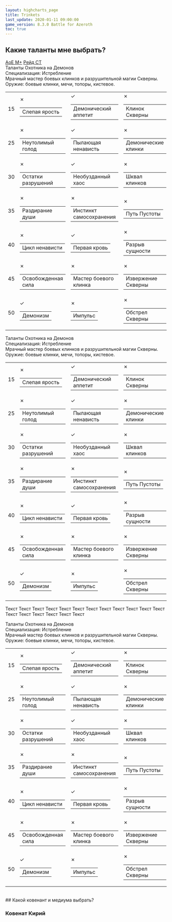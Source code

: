 ```yaml
---
layout: highcharts_page
title: Trinkets
last_update: 2020-01-11 09:00:00
game_version: 8.3.0 Battle for Azeroth
toc: true
---
```



## Какие таланты мне выбрать?

<div class="tabs">
<div class="tabs__nav">
<a class="tabs__link tabs__link_active" href="#content-1">АоЕ М+</a>
<a class="tabs__link" href="#content-2">Рейд СТ</a>
</div>
<div class="tabs__content">

<div class="tabs__pane tabs__pane_show" id="content-1">
<div class="tabs_in">

<div class="talentcalc" style="min-height: 470px; display: block;" data-left-sidebar="false" data-right-sidebar="false" data-selected="no">
<div class="talentcalc-wrapper" style="" data-selected="no">
<div class="talentcalc-main" data-selected="no" data-class="demonhunter">
<div class="talentcalc-header-class">
<a class="c12">Таланты Охотника на Демонов</a></div>
<div class="talentcalc-spec-switcher">Специализация: <span class="q1"><span class="tooltip-inside-icon" style="background-image: url(https://wow.zamimg.com/images/wow/icons/small/ability_demonhunter_specdps.jpg)"></span> Истребление <span class="talentcalc-spec-role" style="background-position: 0px 0"></span></span>
</div>                             
<div class="talentcalc-spec-desc" data-spec="3">Мрачный мастер боевых клинков и разрушительной магии Скверны. Оружие: боевые клинки, мечи, топоры, кистевое.</div>  
  
<table class="talentcalc-core" data-selected="no">
	<tbody data-selected="no">
<tr data-row="0" class="talentcalc-row" data-selected="yes" data-available="yes">
<td class="outer" data-selected="no">

<div class="inner">15</div>
</td>

<td class="outer" data-row="0" data-col="1" cursor="pointer" data-selected="yes">
<div class="inner">
<a class="screen" target="_blank" data-whattach="icon" href="https://ru.wowhead.com/spell=203550" onclick="return false;"></a>
<div class="iconmedium"><ins style="background-image: url(https://wow.zamimg.com/images/wow/icons/medium/ability_bosskilrogg_deadeye.jpg)"></ins><del></del>
<div class="state">✗</div></div>
<table>
<tbody>
<tr>
<td>Слепая ярость</td>
</tr>
</tbody>
</table >
</div>
</td>

<td class="outer" data-row="0" data-col="0" cursor="pointer" data-selected="no">
<div class="inner">
<a class="screen" target="_blank" data-whattach="icon" href="https://ru.wowhead.com/spell=206478" onclick="return false;"></a>
<div class="iconmedium"><ins style="background-image: url(https://wow.zamimg.com/images/wow/icons/medium/ability_creature_poison_01_purple.jpg)"></ins><del></del>
<div class="state active">✓</div></div>
<table>
<tbody>
<tr>
<td>Демонический аппетит</td>
</tr>
</tbody>
</table>
</div>
</td>

<td class="outer last-child" data-row="0" data-col="2" cursor="pointer" data-selected="no">
<div class="inner">
<a class="screen" target="_blank" data-whattach="icon" href="https://ru.wowhead.com/spell=232893" onclick="return false;"></a>
<div class="iconmedium"><ins style="background-image: url(https://wow.zamimg.com/images/wow/icons/medium/ability_demonhunter_felblade.jpg)"></ins><del></del>
<div class="state">✗</div></div>
<table>
<tbody>
<tr>
<td>Клинок Скверны</td>
</tr>
</tbody>
</table>
</div>
</td>
</tr>

<tr data-row="1" class="talentcalc-row" data-selected="yes" data-available="yes">
<td class="outer" data-selected="no">
<div class="inner">25</div>
</td>

<td class="outer" data-row="1" data-col="1" cursor="pointer" data-selected="yes">
<div class="inner">
<a class="screen" target="_blank" data-whattach="icon" href="https://ru.wowhead.com/spell=258876" onclick="return false;"></a>
<div class="iconmedium"><ins style="background-image: url(https://wow.zamimg.com/images/wow/icons/medium/ability_rogue_hungerforblood.jpg)"></ins><del></del>
<div class="state">✗</div></div>
<table>
<tbody>
<tr>
<td>Неутолимый голод</td>
</tr>
</tbody>
</table>
</div>
</td>

<td class="outer" data-row="1" data-col="0" cursor="pointer" data-selected="no">
<div class="inner">
<a class="screen" target="_blank" data-whattach="icon" href="https://ru.wowhead.com/spell=320374" onclick="return false;"></a>
<div class="iconmedium"><ins style="background-image: url(https://wow.zamimg.com/images/wow/icons/medium/ability_demonhunter_immolation.jpg)"></ins><del></del>
<div class="state active">✓</div></div>
<table>
<tbody>
<tr>
<td>Пылающая ненависть</td>
</tr>
</tbody>
</table>
</div>
</td>

<td class="outer last-child" data-row="1" data-col="2" cursor="pointer" data-selected="no">
<div class="inner">
<a class="screen" target="_blank" data-whattach="icon" href="https://ru.wowhead.com/spell=203555" onclick="return false;"></a>
<div class="iconmedium"><ins style="background-image: url(https://wow.zamimg.com/images/wow/icons/medium/inv_weapon_shortblade_92.jpg)"></ins><del></del>
<div class="state">✗</div></div>
<table>
<tbody>
<tr>
<td>Демонические клинки</td>
</tr>
</tbody>
</table>
</div>
</td>
</tr>

<tr data-row="2" class="talentcalc-row" data-selected="yes" data-available="yes">
<td class="outer" data-selected="no">
<div class="inner">30</div>
</td>

<td class="outer" data-row="2" data-col="0" cursor="pointer" data-selected="no">
<div class="inner">
<a class="screen" target="_blank" data-whattach="icon" href="https://ru.wowhead.com/spell=258881" onclick="return false;"></a>
<div class="iconmedium"><ins style="background-image: url(https://wow.zamimg.com/images/wow/icons/medium/ability_demonhunter_bladedance.jpg)"></ins><del></del>
<div class="state">✗</div></div>
<table>
<tbody>
<tr>
<td>Остатки разрушений</td>
</tr>
</tbody>
</table>
</div>
</td>

<td class="outer" data-row="2" data-col="0" cursor="pointer" data-selected="no">
<div class="inner">
<a class="screen" target="_blank" data-whattach="icon" href="https://ru.wowhead.com/spell=347461" onclick="return false;"></a>
<div class="iconmedium"><ins style="background-image: url(https://wow.zamimg.com/images/wow/icons/medium/artifactability_vengeancedemonhunter_painbringer.jpg)"></ins><del></del>
<div class="state active">✓</div></div>
<table>
<tbody>
<tr>
<td>Необузданный хаос</td>
</tr>
</tbody>
</table>
</div>
</td>

<td class="outer last-child" data-row="2" data-col="1" cursor="pointer" data-selected="yes">
<div class="inner">
<a class="screen" target="_blank" data-whattach="icon" href="https://ru.wowhead.com/spell=342817" onclick="return false;"></a>
<div class="iconmedium"><ins style="background-image: url(https://wow.zamimg.com/images/wow/icons/medium/inv_glaive_1h_artifactazgalor_d_06dual.jpg)"></ins><del></del>
<div class="state">✗</div></div>
<table>
<tbody>
<tr>
<td>Шквал клинков</td>
</tr>
</tbody>
</table>
</div>
</td>
</tr>

<tr data-row="3" class="talentcalc-row" data-selected="no" data-available="yes">
<td class="outer" data-selected="no">
<div class="inner">35</div>
</td>

<td class="outer" data-row="3" data-col="1" cursor="pointer" data-selected="yes">
<div class="inner">
<a class="screen" target="_blank" data-whattach="icon" href="https://ru.wowhead.com/spell=204909" onclick="return false;"></a>
<div class="iconmedium"><ins style="background-image: url(https://wow.zamimg.com/images/wow/icons/medium/ability_demonhunter_soulcleave2.jpg)"></ins><del></del>
<div class="state">✗</div></div>
<table>
<tbody>
<tr>
<td>Раздирание души</td>
</tr>
</tbody>
</table>
</div>
</td>

<td class="outer" data-row="3" data-col="1" cursor="pointer" data-selected="no">
<div class="inner">
<a class="screen" target="_blank" data-whattach="icon" href="https://ru.wowhead.com/spell=205411" onclick="return false;"></a>
<div class="iconmedium"><ins style="background-image: url(https://wow.zamimg.com/images/wow/icons/medium/spell_shadow_manafeed.jpg)"></ins><del></del>
<div class="state">✗</div></div>
<table>
<tbody>
<tr>
<td>Инстинкт самосохранения</td>
</tr>
</tbody>
</table>
</div>
</td>

<td class="outer last-child" data-row="3" data-col="2" cursor="pointer" data-selected="no">
<div class="inner">
<a class="screen" target="_blank" data-whattach="icon" href="https://ru.wowhead.com/spell=196555" onclick="return false;"></a>
<div class="iconmedium"><ins style="background-image: url(https://wow.zamimg.com/images/wow/icons/medium/spell_warlock_demonsoul.jpg)"></ins><del></del>
<div class="state">✗</div></div>
<table>
<tbody>
<tr>
<td>Путь Пустоты</td>
</tr>
</tbody>
</table>
</div>
</td>
</tr>

<tr data-row="4" class="talentcalc-row" data-selected="yes" data-available="yes">
<td class="outer" data-selected="no">
<div class="inner">40</div>
</td>

<td class="outer" data-row="4" data-col="1" cursor="pointer" data-selected="yes">
<div class="inner">
<a class="screen" target="_blank" data-whattach="icon" href="https://ru.wowhead.com/spell=258887" onclick="return false;"></a>
<div class="iconmedium"><ins style="background-image: url(https://wow.zamimg.com/images/wow/icons/medium/ability_ironmaidens_whirlofblood.jpg)"></ins><del></del>
<div class="state">✗</div></div>
<table>
<tbody>
<tr>
<td>Цикл ненависти</td>
</tr>
</tbody>
</table>
</div>
</td>

<td class="outer" data-row="4" data-col="0" cursor="pointer" data-selected="no">
<div class="inner">
<a class="screen" target="_blank" data-whattach="icon" href="https://ru.wowhead.com/spell=206416" onclick="return false;"></a>
<div class="iconmedium"><ins style="background-image: url(https://wow.zamimg.com/images/wow/icons/medium/ability_deathwing_bloodcorruption_death.jpg)"></ins><del></del>
<div class="state active">✓</div></div>
<table>
<tbody>
<tr>
<td>Первая кровь</td>
</tr>
</tbody>
</table>
</div>
</td>

<td class="outer last-child" data-row="4" data-col="2" cursor="pointer" data-selected="no">
<div class="inner">
<a class="screen" target="_blank" data-whattach="icon" href="https://ru.wowhead.com/spell=258860" onclick="return false;"></a>
<div class="iconmedium"><ins style="background-image: url(https://wow.zamimg.com/images/wow/icons/medium/spell_shadow_ritualofsacrifice.jpg)"></ins><del></del>
<div class="state">✗</div></div>
<table>
<tbody>
<tr>
<td>Разрыв сущности</td>
</tr>
</tbody>
</table>
</div>
</td>
</tr>

<tr data-row="5" class="talentcalc-row" data-selected="no" data-available="yes"><td class="outer" data-selected="no">
<div class="inner">45</div>
</td>

<td class="outer" data-row="5" data-col="1" cursor="pointer" data-selected="yes">
<div class="inner">
<a class="screen" target="_blank" data-whattach="icon" href="https://ru.wowhead.com/spell=206477" onclick="return false;"></a>
<div class="iconmedium"><ins style="background-image: url(https://wow.zamimg.com/images/wow/icons/medium/ability_demonhunter_chaosnova.jpg)"></ins><del></del>
<div class="state">✗</div></div>
<table>
<tbody>
<tr>
<td>Освобожденная сила</td>
</tr>
</tbody>
</table>
</div>
</td>

<td class="outer" data-row="5" data-col="1" cursor="pointer" data-selected="no">
<div class="inner">
<a class="screen" target="_blank" data-whattach="icon" href="https://ru.wowhead.com/spell=203556" onclick="return false;"></a>
<div class="iconmedium"><ins style="background-image: url(https://wow.zamimg.com/images/wow/icons/medium/inv_glaive_1h_demonhunter_a_01.jpg)"></ins><del></del>
<div class="state">✗</div></div>
<table>
<tbody>
<tr>
<td>Мастер боевого клинка</td>
</tr>
</tbody>
</table>
</div>
</td>

<td class="outer last-child" data-row="5" data-col="2" cursor="pointer" data-selected="no">
<div class="inner">
<a class="screen" target="_blank" data-whattach="icon" href="https://ru.wowhead.com/spell=211881" onclick="return false;"></a>
<div class="iconmedium"><ins style="background-image: url(https://wow.zamimg.com/images/wow/icons/medium/ability_bossfellord_felspike.jpg)"></ins><del></del>
<div class="state">✗</div></div>
<table>
<tbody>
<tr>
<td>Извержение Скверны</td>
</tr>
</tbody>
</table>
</div>
</td>
</tr>

<tr data-row="6" class="talentcalc-row" data-selected="yes" data-available="yes">
<td class="outer" data-selected="no">
<div class="inner">50</div>
</td>

<td class="outer" data-row="6" data-col="0" cursor="pointer" data-selected="no">
<div class="inner">
<a class="screen" target="_blank" data-whattach="icon" href="https://ru.wowhead.com/spell=213410" onclick="return false;"></a>
<div class="iconmedium"><ins style="background-image: url(https://wow.zamimg.com/images/wow/icons/medium/spell_shadow_demonform.jpg)"></ins><del></del>
<div class="state active">✓</div></div>
<table>
<tbody>
<tr>
<td>Демонизм</td>
</tr>
</tbody>
</table>
</div>
</td>

<td class="outer" data-row="6" data-col="1" cursor="pointer" data-selected="yes">
<div class="inner">
<a class="screen" target="_blank" data-whattach="icon" href="https://ru.wowhead.com/spell=206476" onclick="return false;"></a>
<div class="iconmedium"><ins style="background-image: url(https://wow.zamimg.com/images/wow/icons/medium/ability_foundryraid_demolition.jpg)"></ins><del></del>
</a><div class="state">✗</div></div>
<table>
<tbody>
<tr>
<td>Импульс</td>
</tr>
</tbody>
</table>
</div>
</td>

<td class="outer last-child" data-row="6" data-col="2" cursor="pointer" data-selected="no">
<div class="inner">
<a class="screen" target="_blank" data-whattach="icon" href="https://ru.wowhead.com/spell=258925" onclick="return false;"></a>
<div class="iconmedium">
<ins style="background-image: url(https://wow.zamimg.com/images/wow/icons/medium/inv_felbarrage.jpg)"></ins><del></del>
<div class="state">✗</div></div>
<table>
<tbody>
<tr>
<td>Обстрел Скверны</td>
</tr>
</tbody>
</table>
</div>
</td>
</tr>
</tbody>
</table> 
</div>   
</div>
</div>
</div>      
</div>

<div class="tabs__pane" id="content-2">
<div class="tabs_in">
<div class="talentcalc" style="min-height: 470px; display: block;" data-left-sidebar="false" data-right-sidebar="false" data-selected="no">
<div class="talentcalc-wrapper" style="" data-selected="no">
<div class="talentcalc-main" data-selected="no" data-class="demonhunter">
<div class="talentcalc-header-class">
<a class="c12">Таланты Охотника на Демонов</a></div>
<div class="talentcalc-spec-switcher">Специализация: <span class="q1"><span class="tooltip-inside-icon" style="background-image: url(https://wow.zamimg.com/images/wow/icons/small/ability_demonhunter_specdps.jpg)"></span> Истребление <span class="talentcalc-spec-role" style="background-position: 0px 0"></span></span>
</div>                             
<div class="talentcalc-spec-desc" data-spec="3">Мрачный мастер боевых клинков и разрушительной магии Скверны. Оружие: боевые клинки, мечи, топоры, кистевое.</div>  
  
<table class="talentcalc-core" data-selected="no">
	<tbody data-selected="no">
<tr data-row="0" class="talentcalc-row" data-selected="yes" data-available="yes">
<td class="outer" data-selected="no">

<div class="inner">15</div>
</td>

<td class="outer" data-row="0" data-col="1" cursor="pointer" data-selected="no">
<div class="inner">
<a class="screen" target="_blank" data-whattach="icon" href="https://ru.wowhead.com/spell=203550" onclick="return false;"></a>
<div class="iconmedium"><ins style="background-image: url(https://wow.zamimg.com/images/wow/icons/medium/ability_bosskilrogg_deadeye.jpg)"></ins><del></del>
<div class="state">✗</div></div>
<table>
<tbody>
<tr>
<td>Слепая ярость</td>
</tr>
</tbody>
</table >
</div>
</td>

<td class="outer" data-row="0" data-col="0" cursor="pointer" data-selected="no">
<div class="inner">
<a class="screen" target="_blank" data-whattach="icon" href="https://ru.wowhead.com/spell=206478" onclick="return false;"></a>
<div class="iconmedium"><ins style="background-image: url(https://wow.zamimg.com/images/wow/icons/medium/ability_creature_poison_01_purple.jpg)"></ins><del></del>
<div class="state active">✓</div></div>
<table>
<tbody>
<tr>
<td>Демонический аппетит</td>
</tr>
</tbody>
</table>
</div>
</td>

<td class="outer last-child" data-row="0" data-col="2" cursor="pointer" data-selected="yes">
<div class="inner">
<a class="screen" target="_blank" data-whattach="icon" href="https://ru.wowhead.com/spell=232893" onclick="return false;"></a>
<div class="iconmedium"><ins style="background-image: url(https://wow.zamimg.com/images/wow/icons/medium/ability_demonhunter_felblade.jpg)"></ins><del></del>
<div class="state">✗</div></div>
<table>
<tbody>
<tr>
<td>Клинок Скверны</td>
</tr>
</tbody>
</table>
</div>
</td>
</tr>

<tr data-row="1" class="talentcalc-row" data-selected="yes" data-available="yes">
<td class="outer" data-selected="no">
<div class="inner">25</div>
</td>

<td class="outer" data-row="1" data-col="1" cursor="pointer" data-selected="no">
<div class="inner">
<a class="screen" target="_blank" data-whattach="icon" href="https://ru.wowhead.com/spell=258876" onclick="return false;"></a>
<div class="iconmedium"><ins style="background-image: url(https://wow.zamimg.com/images/wow/icons/medium/ability_rogue_hungerforblood.jpg)"></ins><del></del>
<div class="state">✗</div></div>
<table>
<tbody>
<tr>
<td>Неутолимый голод</td>
</tr>
</tbody>
</table>
</div>
</td>

<td class="outer" data-row="1" data-col="0" cursor="pointer" data-selected="no">
<div class="inner">
<a class="screen" target="_blank" data-whattach="icon" href="https://ru.wowhead.com/spell=320374" onclick="return false;"></a>
<div class="iconmedium"><ins style="background-image: url(https://wow.zamimg.com/images/wow/icons/medium/ability_demonhunter_immolation.jpg)"></ins><del></del>
<div class="state active">✓</div></div>
<table>
<tbody>
<tr>
<td>Пылающая ненависть</td>
</tr>
</tbody>
</table>
</div>
</td>

<td class="outer last-child" data-row="1" data-col="2" cursor="pointer" data-selected="yes">
<div class="inner">
<a class="screen" target="_blank" data-whattach="icon" href="https://ru.wowhead.com/spell=203555" onclick="return false;"></a>
<div class="iconmedium"><ins style="background-image: url(https://wow.zamimg.com/images/wow/icons/medium/inv_weapon_shortblade_92.jpg)"></ins><del></del>
<div class="state">✗</div></div>
<table>
<tbody>
<tr>
<td>Демонические клинки</td>
</tr>
</tbody>
</table>
</div>
</td>
</tr>

<tr data-row="2" class="talentcalc-row" data-selected="yes" data-available="yes">
<td class="outer" data-selected="no">
<div class="inner">30</div>
</td>

<td class="outer" data-row="2" data-col="0" cursor="pointer" data-selected="yes">
<div class="inner">
<a class="screen" target="_blank" data-whattach="icon" href="https://ru.wowhead.com/spell=258881" onclick="return false;"></a>
<div class="iconmedium"><ins style="background-image: url(https://wow.zamimg.com/images/wow/icons/medium/ability_demonhunter_bladedance.jpg)"></ins><del></del>
<div class="state">✗</div></div>
<table>
<tbody>
<tr>
<td>Остатки разрушений</td>
</tr>
</tbody>
</table>
</div>
</td>

<td class="outer" data-row="2" data-col="0" cursor="pointer" data-selected="no">
<div class="inner">
<a class="screen" target="_blank" data-whattach="icon" href="https://ru.wowhead.com/spell=347461" onclick="return false;"></a>
<div class="iconmedium"><ins style="background-image: url(https://wow.zamimg.com/images/wow/icons/medium/artifactability_vengeancedemonhunter_painbringer.jpg)"></ins><del></del>
<div class="state active">✓</div></div>
<table>
<tbody>
<tr>
<td>Необузданный хаос</td>
</tr>
</tbody>
</table>
</div>
</td>

<td class="outer last-child" data-row="2" data-col="1" cursor="pointer" data-selected="no">
<div class="inner">
<a class="screen" target="_blank" data-whattach="icon" href="https://ru.wowhead.com/spell=342817" onclick="return false;"></a>
<div class="iconmedium"><ins style="background-image: url(https://wow.zamimg.com/images/wow/icons/medium/inv_glaive_1h_artifactazgalor_d_06dual.jpg)"></ins><del></del>
<div class="state">✗</div></div>
<table>
<tbody>
<tr>
<td>Шквал клинков</td>
</tr>
</tbody>
</table>
</div>
</td>
</tr>

<tr data-row="3" class="talentcalc-row" data-selected="no" data-available="yes">
<td class="outer" data-selected="no">
<div class="inner">35</div>
</td>

<td class="outer" data-row="3" data-col="1" cursor="pointer" data-selected="no">
<div class="inner">
<a class="screen" target="_blank" data-whattach="icon" href="https://ru.wowhead.com/spell=204909" onclick="return false;"></a>
<div class="iconmedium"><ins style="background-image: url(https://wow.zamimg.com/images/wow/icons/medium/ability_demonhunter_soulcleave2.jpg)"></ins><del></del>
<div class="state">✗</div></div>
<table>
<tbody>
<tr>
<td>Раздирание души</td>
</tr>
</tbody>
</table>
</div>
</td>

<td class="outer" data-row="3" data-col="1" cursor="pointer" data-selected="no">
<div class="inner">
<a class="screen" target="_blank" data-whattach="icon" href="https://ru.wowhead.com/spell=205411" onclick="return false;"></a>
<div class="iconmedium"><ins style="background-image: url(https://wow.zamimg.com/images/wow/icons/medium/spell_shadow_manafeed.jpg)"></ins><del></del>
<div class="state">✗</div></div>
<table>
<tbody>
<tr>
<td>Инстинкт самосохранения</td>
</tr>
</tbody>
</table>
</div>
</td>

<td class="outer last-child" data-row="3" data-col="2" cursor="pointer" data-selected="yes">
<div class="inner">
<a class="screen" target="_blank" data-whattach="icon" href="https://ru.wowhead.com/spell=196555" onclick="return false;"></a>
<div class="iconmedium"><ins style="background-image: url(https://wow.zamimg.com/images/wow/icons/medium/spell_warlock_demonsoul.jpg)"></ins><del></del>
<div class="state">✗</div></div>
<table>
<tbody>
<tr>
<td>Путь Пустоты</td>
</tr>
</tbody>
</table>
</div>
</td>
</tr>

<tr data-row="4" class="talentcalc-row" data-selected="no" data-available="yes">
<td class="outer" data-selected="no">
<div class="inner">40</div>
</td>

<td class="outer" data-row="4" data-col="1" cursor="pointer" data-selected="no">
<div class="inner">
<a class="screen" target="_blank" data-whattach="icon" href="https://ru.wowhead.com/spell=258887" onclick="return false;"></a>
<div class="iconmedium"><ins style="background-image: url(https://wow.zamimg.com/images/wow/icons/medium/ability_ironmaidens_whirlofblood.jpg)"></ins><del></del>
<div class="state">✗</div></div>
<table>
<tbody>
<tr>
<td>Цикл ненависти</td>
</tr>
</tbody>
</table>
</div>
</td>

<td class="outer" data-row="4" data-col="0" cursor="pointer" data-selected="yes">
<div class="inner">
<a class="screen" target="_blank" data-whattach="icon" href="https://ru.wowhead.com/spell=206416" onclick="return false;"></a>
<div class="iconmedium"><ins style="background-image: url(https://wow.zamimg.com/images/wow/icons/medium/ability_deathwing_bloodcorruption_death.jpg)"></ins><del></del>
<div class="state active">✓</div></div>
<table>
<tbody>
<tr>
<td>Первая кровь</td>
</tr>
</tbody>
</table>
</div>
</td>

<td class="outer last-child" data-row="4" data-col="2" cursor="pointer" data-selected="no">
<div class="inner">
<a class="screen" target="_blank" data-whattach="icon" href="https://ru.wowhead.com/spell=258860" onclick="return false;"></a>
<div class="iconmedium"><ins style="background-image: url(https://wow.zamimg.com/images/wow/icons/medium/spell_shadow_ritualofsacrifice.jpg)"></ins><del></del>
<div class="state">✗</div></div>
<table>
<tbody>
<tr>
<td>Разрыв сущности</td>
</tr>
</tbody>
</table>
</div>
</td>
</tr>

<tr data-row="5" class="talentcalc-row" data-selected="no" data-available="yes"><td class="outer" data-selected="no">
<div class="inner">45</div>
</td>

<td class="outer" data-row="5" data-col="1" cursor="pointer" data-selected="no">
<div class="inner">
<a class="screen" target="_blank" data-whattach="icon" href="https://ru.wowhead.com/spell=206477" onclick="return false;"></a>
<div class="iconmedium"><ins style="background-image: url(https://wow.zamimg.com/images/wow/icons/medium/ability_demonhunter_chaosnova.jpg)"></ins><del></del>
<div class="state">✗</div></div>
<table>
<tbody>
<tr>
<td>Освобожденная сила</td>
</tr>
</tbody>
</table>
</div>
</td>

<td class="outer" data-row="5" data-col="1" cursor="pointer" data-selected="yes">
<div class="inner">
<a class="screen" target="_blank" data-whattach="icon" href="https://ru.wowhead.com/spell=203556" onclick="return false;"></a>
<div class="iconmedium"><ins style="background-image: url(https://wow.zamimg.com/images/wow/icons/medium/inv_glaive_1h_demonhunter_a_01.jpg)"></ins><del></del>
<div class="state">✗</div></div>
<table>
<tbody>
<tr>
<td>Мастер боевого клинка</td>
</tr>
</tbody>
</table>
</div>
</td>

<td class="outer last-child" data-row="5" data-col="2" cursor="pointer" data-selected="no">
<div class="inner">
<a class="screen" target="_blank" data-whattach="icon" href="https://ru.wowhead.com/spell=211881" onclick="return false;"></a>
<div class="iconmedium"><ins style="background-image: url(https://wow.zamimg.com/images/wow/icons/medium/ability_bossfellord_felspike.jpg)"></ins><del></del>
<div class="state">✗</div></div>
<table>
<tbody>
<tr>
<td>Извержение Скверны</td>
</tr>
</tbody>
</table>
</div>
</td>
</tr>

<tr data-row="6" class="talentcalc-row" data-selected="yes" data-available="yes">
<td class="outer" data-selected="no">
<div class="inner">50</div>
</td>

<td class="outer" data-row="6" data-col="0" cursor="pointer" data-selected="no">
<div class="inner">
<a class="screen" target="_blank" data-whattach="icon" href="https://ru.wowhead.com/spell=213410" onclick="return false;"></a>
<div class="iconmedium"><ins style="background-image: url(https://wow.zamimg.com/images/wow/icons/medium/spell_shadow_demonform.jpg)"></ins><del></del>
<div class="state active">✓</div></div>
<table>
<tbody>
<tr>
<td>Демонизм</td>
</tr>
</tbody>
</table>
</div>
</td>

<td class="outer" data-row="6" data-col="1" cursor="pointer" data-selected="yes">
<div class="inner">
<a class="screen" target="_blank" data-whattach="icon" href="https://ru.wowhead.com/spell=206476" onclick="return false;"></a>
<div class="iconmedium"><ins style="background-image: url(https://wow.zamimg.com/images/wow/icons/medium/ability_foundryraid_demolition.jpg)"></ins><del></del>
</a><div class="state">✗</div></div>
<table>
<tbody>
<tr>
<td>Импульс</td>
</tr>
</tbody>
</table>
</div>
</td>

<td class="outer last-child" data-row="6" data-col="2" cursor="pointer" data-selected="no">
<div class="inner">
<a class="screen" target="_blank" data-whattach="icon" href="https://ru.wowhead.com/spell=258925" onclick="return false;"></a>
<div class="iconmedium">
<ins style="background-image: url(https://wow.zamimg.com/images/wow/icons/medium/inv_felbarrage.jpg)"></ins><del></del>
<div class="state">✗</div></div>
<table>
<tbody>
<tr>
<td>Обстрел Скверны</td>
</tr>
</tbody>
</table>
</div>
</td>
</tr>
</tbody>
</table> 
</div>   
</div>
</div>
</div>   
</div>

<div class="tabs__pane" id="content-3">
<div class="tabs_in">

Текст Текст Текст Текст Текст Текст Текст Текст Текст Текст Текст Текст Текст Текст Текст Текст Текст Текст 

<div class="talentcalc" style="min-height: 470px; display: block;" data-left-sidebar="false" data-right-sidebar="false" data-selected="no">
<div class="talentcalc-wrapper" style="" data-selected="no">
<div class="talentcalc-main" data-selected="no" data-class="demonhunter">
<div class="talentcalc-header-class">
<a class="c12">Таланты Охотника на Демонов</a></div>
<div class="talentcalc-spec-switcher">Специализация: <span class="q1"><span class="tooltip-inside-icon" style="background-image: url(https://wow.zamimg.com/images/wow/icons/small/ability_demonhunter_specdps.jpg)"></span> Истребление <span class="talentcalc-spec-role" style="background-position: 0px 0"></span></span>
</div>                             
<div class="talentcalc-spec-desc" data-spec="3">Мрачный мастер боевых клинков и разрушительной магии Скверны. Оружие: боевые клинки, мечи, топоры, кистевое.</div>  
  
<table class="talentcalc-core" data-selected="no">
	<tbody data-selected="no">
<tr data-row="0" class="talentcalc-row" data-selected="yes" data-available="yes">
<td class="outer" data-selected="no">

<div class="inner">15</div>
</td>

<td class="outer" data-row="0" data-col="1" cursor="pointer" data-selected="no">
<div class="inner">
<a class="screen" target="_blank" data-whattach="icon" href="https://ru.wowhead.com/spell=203550" onclick="return false;"></a>
<div class="iconmedium"><ins style="background-image: url(https://wow.zamimg.com/images/wow/icons/medium/ability_bosskilrogg_deadeye.jpg)"></ins><del></del>
<div class="state">✗</div></div>
<table>
<tbody>
<tr>
<td>Слепая ярость</td>
</tr>
</tbody>
</table >
</div>
</td>

<td class="outer" data-row="0" data-col="0" cursor="pointer" data-selected="no">
<div class="inner">
<a class="screen" target="_blank" data-whattach="icon" href="https://ru.wowhead.com/spell=206478" onclick="return false;"></a>
<div class="iconmedium"><ins style="background-image: url(https://wow.zamimg.com/images/wow/icons/medium/ability_creature_poison_01_purple.jpg)"></ins><del></del>
<div class="state active">✓</div></div>
<table>
<tbody>
<tr>
<td>Демонический аппетит</td>
</tr>
</tbody>
</table>
</div>
</td>

<td class="outer last-child" data-row="0" data-col="2" cursor="pointer" data-selected="yes">
<div class="inner">
<a class="screen" target="_blank" data-whattach="icon" href="https://ru.wowhead.com/spell=232893" onclick="return false;"></a>
<div class="iconmedium"><ins style="background-image: url(https://wow.zamimg.com/images/wow/icons/medium/ability_demonhunter_felblade.jpg)"></ins><del></del>
<div class="state">✗</div></div>
<table>
<tbody>
<tr>
<td>Клинок Скверны</td>
</tr>
</tbody>
</table>
</div>
</td>
</tr>

<tr data-row="1" class="talentcalc-row" data-selected="yes" data-available="yes">
<td class="outer" data-selected="no">
<div class="inner">25</div>
</td>

<td class="outer" data-row="1" data-col="1" cursor="pointer" data-selected="no">
<div class="inner">
<a class="screen" target="_blank" data-whattach="icon" href="https://ru.wowhead.com/spell=258876" onclick="return false;"></a>
<div class="iconmedium"><ins style="background-image: url(https://wow.zamimg.com/images/wow/icons/medium/ability_rogue_hungerforblood.jpg)"></ins><del></del>
<div class="state">✗</div></div>
<table>
<tbody>
<tr>
<td>Неутолимый голод</td>
</tr>
</tbody>
</table>
</div>
</td>

<td class="outer" data-row="1" data-col="0" cursor="pointer" data-selected="no">
<div class="inner">
<a class="screen" target="_blank" data-whattach="icon" href="https://ru.wowhead.com/spell=320374" onclick="return false;"></a>
<div class="iconmedium"><ins style="background-image: url(https://wow.zamimg.com/images/wow/icons/medium/ability_demonhunter_immolation.jpg)"></ins><del></del>
<div class="state active">✓</div></div>
<table>
<tbody>
<tr>
<td>Пылающая ненависть</td>
</tr>
</tbody>
</table>
</div>
</td>

<td class="outer last-child" data-row="1" data-col="2" cursor="pointer" data-selected="yes">
<div class="inner">
<a class="screen" target="_blank" data-whattach="icon" href="https://ru.wowhead.com/spell=203555" onclick="return false;"></a>
<div class="iconmedium"><ins style="background-image: url(https://wow.zamimg.com/images/wow/icons/medium/inv_weapon_shortblade_92.jpg)"></ins><del></del>
<div class="state">✗</div></div>
<table>
<tbody>
<tr>
<td>Демонические клинки</td>
</tr>
</tbody>
</table>
</div>
</td>
</tr>

<tr data-row="2" class="talentcalc-row" data-selected="yes" data-available="yes">
<td class="outer" data-selected="no">
<div class="inner">30</div>
</td>

<td class="outer" data-row="2" data-col="0" cursor="pointer" data-selected="yes">
<div class="inner">
<a class="screen" target="_blank" data-whattach="icon" href="https://ru.wowhead.com/spell=258881" onclick="return false;"></a>
<div class="iconmedium"><ins style="background-image: url(https://wow.zamimg.com/images/wow/icons/medium/ability_demonhunter_bladedance.jpg)"></ins><del></del>
<div class="state">✗</div></div>
<table>
<tbody>
<tr>
<td>Остатки разрушений</td>
</tr>
</tbody>
</table>
</div>
</td>

<td class="outer" data-row="2" data-col="0" cursor="pointer" data-selected="no">
<div class="inner">
<a class="screen" target="_blank" data-whattach="icon" href="https://ru.wowhead.com/spell=347461" onclick="return false;"></a>
<div class="iconmedium"><ins style="background-image: url(https://wow.zamimg.com/images/wow/icons/medium/artifactability_vengeancedemonhunter_painbringer.jpg)"></ins><del></del>
<div class="state active">✓</div></div>
<table>
<tbody>
<tr>
<td>Необузданный хаос</td>
</tr>
</tbody>
</table>
</div>
</td>

<td class="outer last-child" data-row="2" data-col="1" cursor="pointer" data-selected="no">
<div class="inner">
<a class="screen" target="_blank" data-whattach="icon" href="https://ru.wowhead.com/spell=342817" onclick="return false;"></a>
<div class="iconmedium"><ins style="background-image: url(https://wow.zamimg.com/images/wow/icons/medium/inv_glaive_1h_artifactazgalor_d_06dual.jpg)"></ins><del></del>
<div class="state">✗</div></div>
<table>
<tbody>
<tr>
<td>Шквал клинков</td>
</tr>
</tbody>
</table>
</div>
</td>
</tr>

<tr data-row="3" class="talentcalc-row" data-selected="no" data-available="yes">
<td class="outer" data-selected="no">
<div class="inner">35</div>
</td>

<td class="outer" data-row="3" data-col="1" cursor="pointer" data-selected="no">
<div class="inner">
<a class="screen" target="_blank" data-whattach="icon" href="https://ru.wowhead.com/spell=204909" onclick="return false;"></a>
<div class="iconmedium"><ins style="background-image: url(https://wow.zamimg.com/images/wow/icons/medium/ability_demonhunter_soulcleave2.jpg)"></ins><del></del>
<div class="state">✗</div></div>
<table>
<tbody>
<tr>
<td>Раздирание души</td>
</tr>
</tbody>
</table>
</div>
</td>

<td class="outer" data-row="3" data-col="1" cursor="pointer" data-selected="no">
<div class="inner">
<a class="screen" target="_blank" data-whattach="icon" href="https://ru.wowhead.com/spell=205411" onclick="return false;"></a>
<div class="iconmedium"><ins style="background-image: url(https://wow.zamimg.com/images/wow/icons/medium/spell_shadow_manafeed.jpg)"></ins><del></del>
<div class="state">✗</div></div>
<table>
<tbody>
<tr>
<td>Инстинкт самосохранения</td>
</tr>
</tbody>
</table>
</div>
</td>

<td class="outer last-child" data-row="3" data-col="2" cursor="pointer" data-selected="yes">
<div class="inner">
<a class="screen" target="_blank" data-whattach="icon" href="https://ru.wowhead.com/spell=196555" onclick="return false;"></a>
<div class="iconmedium"><ins style="background-image: url(https://wow.zamimg.com/images/wow/icons/medium/spell_warlock_demonsoul.jpg)"></ins><del></del>
<div class="state">✗</div></div>
<table>
<tbody>
<tr>
<td>Путь Пустоты</td>
</tr>
</tbody>
</table>
</div>
</td>
</tr>

<tr data-row="4" class="talentcalc-row" data-selected="no" data-available="yes">
<td class="outer" data-selected="no">
<div class="inner">40</div>
</td>

<td class="outer" data-row="4" data-col="1" cursor="pointer" data-selected="no">
<div class="inner">
<a class="screen" target="_blank" data-whattach="icon" href="https://ru.wowhead.com/spell=258887" onclick="return false;"></a>
<div class="iconmedium"><ins style="background-image: url(https://wow.zamimg.com/images/wow/icons/medium/ability_ironmaidens_whirlofblood.jpg)"></ins><del></del>
<div class="state">✗</div></div>
<table>
<tbody>
<tr>
<td>Цикл ненависти</td>
</tr>
</tbody>
</table>
</div>
</td>

<td class="outer" data-row="4" data-col="0" cursor="pointer" data-selected="yes">
<div class="inner">
<a class="screen" target="_blank" data-whattach="icon" href="https://ru.wowhead.com/spell=206416" onclick="return false;"></a>
<div class="iconmedium"><ins style="background-image: url(https://wow.zamimg.com/images/wow/icons/medium/ability_deathwing_bloodcorruption_death.jpg)"></ins><del></del>
<div class="state active">✓</div></div>
<table>
<tbody>
<tr>
<td>Первая кровь</td>
</tr>
</tbody>
</table>
</div>
</td>

<td class="outer last-child" data-row="4" data-col="2" cursor="pointer" data-selected="no">
<div class="inner">
<a class="screen" target="_blank" data-whattach="icon" href="https://ru.wowhead.com/spell=258860" onclick="return false;"></a>
<div class="iconmedium"><ins style="background-image: url(https://wow.zamimg.com/images/wow/icons/medium/spell_shadow_ritualofsacrifice.jpg)"></ins><del></del>
<div class="state">✗</div></div>
<table>
<tbody>
<tr>
<td>Разрыв сущности</td>
</tr>
</tbody>
</table>
</div>
</td>
</tr>

<tr data-row="5" class="talentcalc-row" data-selected="no" data-available="yes"><td class="outer" data-selected="no">
<div class="inner">45</div>
</td>

<td class="outer" data-row="5" data-col="1" cursor="pointer" data-selected="no">
<div class="inner">
<a class="screen" target="_blank" data-whattach="icon" href="https://ru.wowhead.com/spell=206477" onclick="return false;"></a>
<div class="iconmedium"><ins style="background-image: url(https://wow.zamimg.com/images/wow/icons/medium/ability_demonhunter_chaosnova.jpg)"></ins><del></del>
<div class="state">✗</div></div>
<table>
<tbody>
<tr>
<td>Освобожденная сила</td>
</tr>
</tbody>
</table>
</div>
</td>

<td class="outer" data-row="5" data-col="1" cursor="pointer" data-selected="yes">
<div class="inner">
<a class="screen" target="_blank" data-whattach="icon" href="https://ru.wowhead.com/spell=203556" onclick="return false;"></a>
<div class="iconmedium"><ins style="background-image: url(https://wow.zamimg.com/images/wow/icons/medium/inv_glaive_1h_demonhunter_a_01.jpg)"></ins><del></del>
<div class="state">✗</div></div>
<table>
<tbody>
<tr>
<td>Мастер боевого клинка</td>
</tr>
</tbody>
</table>
</div>
</td>

<td class="outer last-child" data-row="5" data-col="2" cursor="pointer" data-selected="no">
<div class="inner">
<a class="screen" target="_blank" data-whattach="icon" href="https://ru.wowhead.com/spell=211881" onclick="return false;"></a>
<div class="iconmedium"><ins style="background-image: url(https://wow.zamimg.com/images/wow/icons/medium/ability_bossfellord_felspike.jpg)"></ins><del></del>
<div class="state">✗</div></div>
<table>
<tbody>
<tr>
<td>Извержение Скверны</td>
</tr>
</tbody>
</table>
</div>
</td>
</tr>

<tr data-row="6" class="talentcalc-row" data-selected="yes" data-available="yes">
<td class="outer" data-selected="no">
<div class="inner">50</div>
</td>

<td class="outer" data-row="6" data-col="0" cursor="pointer" data-selected="no">
<div class="inner">
<a class="screen" target="_blank" data-whattach="icon" href="https://ru.wowhead.com/spell=213410" onclick="return false;"></a>
<div class="iconmedium"><ins style="background-image: url(https://wow.zamimg.com/images/wow/icons/medium/spell_shadow_demonform.jpg)"></ins><del></del>
<div class="state active">✓</div></div>
<table>
<tbody>
<tr>
<td>Демонизм</td>
</tr>
</tbody>
</table>
</div>
</td>

<td class="outer" data-row="6" data-col="1" cursor="pointer" data-selected="yes">
<div class="inner">
<a class="screen" target="_blank" data-whattach="icon" href="https://ru.wowhead.com/spell=206476" onclick="return false;"></a>
<div class="iconmedium"><ins style="background-image: url(https://wow.zamimg.com/images/wow/icons/medium/ability_foundryraid_demolition.jpg)"></ins><del></del>
</a><div class="state">✗</div></div>
<table>
<tbody>
<tr>
<td>Импульс</td>
</tr>
</tbody>
</table>
</div>
</td>

<td class="outer last-child" data-row="6" data-col="2" cursor="pointer" data-selected="no">
<div class="inner">
<a class="screen" target="_blank" data-whattach="icon" href="https://ru.wowhead.com/spell=258925" onclick="return false;"></a>
<div class="iconmedium">
<ins style="background-image: url(https://wow.zamimg.com/images/wow/icons/medium/inv_felbarrage.jpg)"></ins><del></del>
<div class="state">✗</div></div>
<table>
<tbody>
<tr>
<td>Обстрел Скверны</td>
</tr>
</tbody>
</table>
</div>
</td>
</tr>
</tbody>
</table> 
</div>   
</div>
</div>
</div>   
</div>




</div>
</div>

  <script>
    var $tabs = function (target) {
      var
        _elemTabs = (typeof target === 'string' ? document.querySelector(target) : target),
        _eventTabsShow,
        _showTab = function (tabsLinkTarget) {
          var tabsPaneTarget, tabsLinkActive, tabsPaneShow;
          tabsPaneTarget = document.querySelector(tabsLinkTarget.getAttribute('href'));
          tabsLinkActive = tabsLinkTarget.parentElement.querySelector('.tabs__link_active');
          tabsPaneShow = tabsPaneTarget.parentElement.querySelector('.tabs__pane_show');
          // если следующая вкладка равна активной, то завершаем работу
          if (tabsLinkTarget === tabsLinkActive) {
            return;
          }
          // удаляем классы у текущих активных элементов
          if (tabsLinkActive !== null) {
            tabsLinkActive.classList.remove('tabs__link_active');
          }
          if (tabsPaneShow !== null) {
            tabsPaneShow.classList.remove('tabs__pane_show');
          }
          // добавляем классы к элементам (в завимости от выбранной вкладки)
          tabsLinkTarget.classList.add('tabs__link_active');
          tabsPaneTarget.classList.add('tabs__pane_show');
          document.dispatchEvent(_eventTabsShow);
        },
        _switchTabTo = function (tabsLinkIndex) {
          var tabsLinks = _elemTabs.querySelectorAll('.tabs__link');
          if (tabsLinks.length > 0) {
            if (tabsLinkIndex > tabsLinks.length) {
              tabsLinkIndex = tabsLinks.length;
            } else if (tabsLinkIndex < 1) {
              tabsLinkIndex = 1;
            }
            _showTab(tabsLinks[tabsLinkIndex - 1]);
          }
        };

      _eventTabsShow = new CustomEvent('tab.show', { detail: _elemTabs });

      _elemTabs.addEventListener('click', function (e) {
        var tabsLinkTarget = e.target;
        // завершаем выполнение функции, если кликнули не по ссылке
        if (!tabsLinkTarget.classList.contains('tabs__link')) {
          return;
        }
        // отменяем стандартное действие
        e.preventDefault();
        _showTab(tabsLinkTarget);
      });

      return {
        showTab: function (target) {
          _showTab(target);
        },
        switchTabTo: function (index) {
          _switchTabTo(index);
        }
      }

    };

    var mytabs = $tabs('.tabs');
    if (localStorage.getItem('mytabs')) {
      mytabs.showTab(document.querySelector('[href="' + localStorage.getItem('mytabs') + '"]'));
    }

    document.addEventListener('tab.show', function (e) {
      localStorage.setItem('mytabs', e.detail.querySelector('.tabs__link_active').getAttribute('href'));
    })
  </script>
<br>
## Какой ковенант и медиума выбрать?

### Ковенат Кирий




